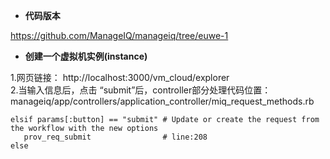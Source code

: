 * **代码版本**   

https://github.com/ManageIQ/manageiq/tree/euwe-1       


* **创建一个虚拟机实例(instance)** 

1.网页链接： http://localhost:3000/vm_cloud/explorer    
2.当输入信息后，点击 “submit”后，controller部分处理代码位置：   manageiq/app/controllers/application_controller/miq_request_methods.rb     
```
elsif params[:button] == "submit" # Update or create the request from the workflow with the new options
   prov_req_submit                # line:208
else
```